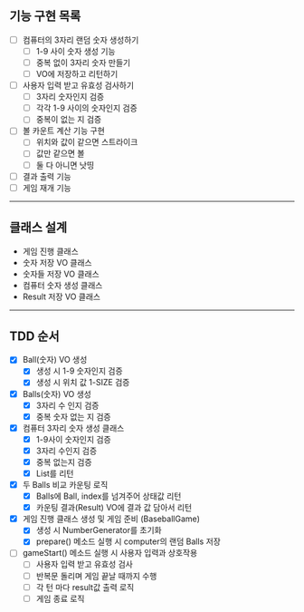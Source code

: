## 기능 구현 목록
* [ ] 컴퓨터의 3자리 랜덤 숫자 생성하기
  * [ ] 1-9 사이 숫자 생성 기능
  * [ ] 중복 없이 3자리 숫자 만들기
  * [ ] VO에 저장하고 리턴하기 
* [ ] 사용자 입력 받고 유효성 검사하기
  * [ ] 3자리 숫자인지 검증
  * [ ] 각각 1-9 사이의 숫자인지 검증
  * [ ] 중복이 없는 지 검증
* [ ] 볼 카운트 계산 기능 구현
  * [ ] 위치와 값이 같으면 스트라이크
  * [ ] 값만 같으면 볼
  * [ ] 둘 다 아니면 낫띵
* [ ] 결과 출력 기능
* [ ] 게임 재개 기능

---

## 클래스 설계
* 게임 진행 클래스
* 숫자 저장 VO 클래스
* 숫자들 저장 VO 클래스
* 컴퓨터 숫자 생성 클래스
* Result 저장 VO 클래스

---

## TDD 순서
* [x] Ball(숫자) VO 생성
  * [x] 생성 시 1-9 숫자인지 검증
  * [x] 생성 시 위치 값 1-SIZE 검증
* [x] Balls(숫자) VO 생성
  * [x] 3자리 수 인지 검증
  * [x] 중복 숫자 없는 지 검증
* [x] 컴퓨터 3자리 숫자 생성 클래스
  * [x] 1-9사이 숫자인지 검증
  * [x] 3자리 수인지 검증
  * [x] 중복 없는지 검증
  * [x] List를 리턴
* [x] 두 Balls 비교 카운팅 로직
  * [x] Balls에 Ball, index를 넘겨주어 상태값 리턴
  * [x] 카운팅 결과(Result) VO에 결과 값 담아서 리턴
* [x] 게임 진행 클래스 생성 및 게임 준비 (BaseballGame)
  * [x] 생성 시 NumberGenerator를 초기화
  * [x] prepare() 메소드 실행 시 computer의 랜덤 Balls 저장
* [ ] gameStart() 메소드 실행 시 사용자 입력과 상호작용
  * [ ] 사용자 입력 받고 유효성 검사
  * [ ] 반복문 돌리며 게임 끝날 때까지 수행
  * [ ] 각 턴 마다 result값 출력 로직
  * [ ] 게임 종료 로직